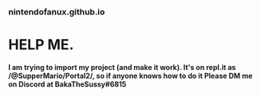 ### nintendofanux.github.io

# HELP ME.
#### I am trying to import my project (and make it work). It's on repl.it as /@SupperMario/Portal2/, so if anyone knows how to do it Please DM me on Discord at BakaTheSussy#6815
